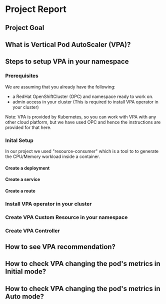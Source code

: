 # Project Report

## Project Goal

## What is Vertical Pod AutoScaler (VPA)?


## Steps to setup VPA in your namespace

### Prerequisites
We are assuming that you already have the following:
- a RedHat OpenShiftCluster (OPC) and namespace ready to work on. 
- admin access in your cluster (This is required to install VPA operator in your cluster)

Note: VPA is provided by Kubernetes, so you can work with VPA with any other cloud platform, but we have used OPC and hence the instructions are provided for that here.

### Inital Setup
In our project we used "resource-consumer" which is a tool to to generate the CPU/Memory workload inside a container. 

#### Create a deployment

#### Create a service

#### Create a route 

### Install VPA operator in your cluster 

### Create VPA Custom Resource in your namespace 

### Create VPA Controller


## How to see VPA recommendation? 

## How to check VPA changing the pod's metrics in Initial mode?

## How to check VPA changing the pod's metrics in Auto mode?

